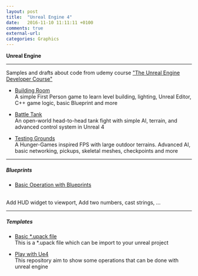 ```yaml
---
layout: post
title:  "Unreal Engine 4"
date:   2016-11-10 11:11:11 +0100
comments: true
external-url:
categories: Graphics
---
```

	

**Unreal Engine**

--- 

Samples and drafts about code from udemy course ["The Unreal Engine Developer Course"](https://www.udemy.com/unrealcourse/learn/v4/)


* [Building Room](https://github.com/NelsonBilber/ue4.udemy.unrealcourse.buildingroom) <br/> A simple First Person game to learn level building, lighting, Unreal Editor, C++ game logic, basic Blueprint and more

* [Battle Tank](https://github.com/NelsonBilber/ue4.udemy.unrealcourse.battletank) <br/> An open-world head-to-head tank fight with simple AI, terrain, and advanced control system in Unreal 4

* [Testing Grounds](https://github.com/NelsonBilber/ue4.udemy.unrealcourse.testinggrounds) <br/> A Hunger-Games inspired FPS with large outdoor terrains. Advanced AI, basic networking, pickups, skeletal meshes, checkpoints and more

---

##### Blueprints

* [Basic Operation with Blueprints](https://github.com/NelsonBilber/ue4.bp.basic.operations) 
<br/>
Add HUD widget to viewport, Add two numbers, cast strings, ...

---

##### Templates

* [Basic *.upack file](https://github.com/NelsonBilber/ue4.basictemplate) 
<br/> This is a *.upack file which can be import to your unreal project

* [Play with Ue4 ](https://github.com/NelsonBilber/ue4.playwithue4) 
<br/> This repository aim to show some operations that can be done with unreal engine


